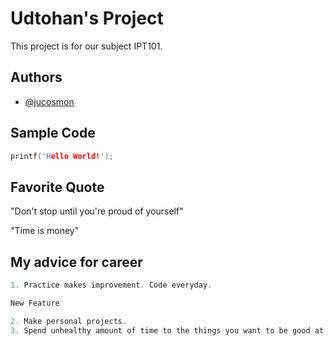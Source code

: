 # Udtohan's Project

This project is for our subject IPT101.

## Authors

- [@jucosmon](https://github.com/jucosmon)

## Sample Code

```c
printf('Hello World!');

```

## Favorite Quote

"Don't stop until you're proud of yourself"

"Time is money"

## My advice for career
```c
1. Practice makes improvement. Code everyday.

New Feature

2. Make personal projects.
3. Spend unhealthy amount of time to the things you want to be good at.

```
